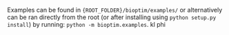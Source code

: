 Examples can be found in `{ROOT_FOLDER}/bioptim/examples/` or alternatively can be ran directly from the root (or after installing using `python setup.py install`) by running: `python -m bioptim.examples`.
kl phi
